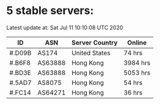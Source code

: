 # 5 stable servers:

Latest update at: Sat Jul 11 10:10:08 UTC 2020

| ID | ASN | Server Country | Online |
| -- | --- | -------------- | ------ |
| #.D09B | AS174 | United States | 74 hrs |
| #.B6F8 | AS63888 | Hong Kong | 3984 hrs |
| #.BD3E | AS63888 | Hong Kong | 5053 hrs |
| #.5AD7 | AS8075 | Hong Kong | 54 hrs |
| #.FC14 | AS64271 | Hong Kong | 36 hrs |


